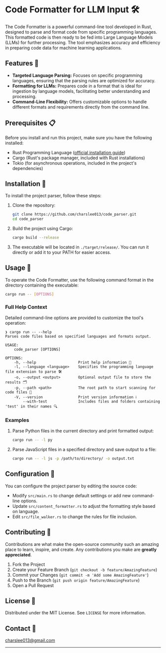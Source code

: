 # Code Formatter for LLM Input 🛠️

The Code Formatter is a powerful command-line tool developed in Rust, designed to parse and format code from specific programming languages. This formatted code is then ready to be fed into Large Language Models (LLMs) for further processing. The tool emphasizes accuracy and efficiency in preparing code data for machine learning applications.

## Features 🌟

- **Targeted Language Parsing:** Focuses on specific programming languages, ensuring that the parsing rules are optimized for accuracy.
- **Formatting for LLMs:** Prepares code in a format that is ideal for ingestion by language models, facilitating better understanding and processing.
- **Command-Line Flexibility:** Offers customizable options to handle different formats and requirements directly from the command line.

## Prerequisites 📋

Before you install and run this project, make sure you have the following installed:
- Rust Programming Language ([official installation guide](https://www.rust-lang.org/tools/install))
- Cargo (Rust's package manager, included with Rust installations)
- Tokio (for asynchronous operations, included in the project's dependencies)

## Installation 🔧

To install the project parser, follow these steps:

1. Clone the repository:
   ```bash
   git clone https://github.com/charslee013/code_parser.git
   cd code_parser
   ```

2. Build the project using Cargo:
   ```bash
   cargo build --release
   ```

3. The executable will be located in `./target/release/`. You can run it directly or add it to your PATH for easier access.

## Usage 🚀

To operate the Code Formatter, use the following command format in the directory containing the executable:

```bash
cargo run -- [OPTIONS]
```

### Full Help Context

Detailed command-line options are provided to customize the tool's operation:

```
❯ cargo run -- --help
Parses code files based on specified languages and formats output.

USAGE:
    code_parser [OPTIONS]

OPTIONS:
    -h, --help                   Print help information 📖
    -l, --language <language>    Specifies the programming language file extension to parse 🛠️
    -o, --output <output>        Optional output file to store the results 🗂️
    -p, --path <path>            The root path to start scanning for code files 📁
    -V, --version                Print version information ℹ️
        --with-test              Includes files and folders containing 'test' in their names 🔍
```

### Examples

1. Parse Python files in the current directory and print formatted output:
   ```bash
   cargo run -- -l py
   ```

2. Parse JavaScript files in a specified directory and save output to a file:
   ```bash
   cargo run -- -l js -p /path/to/directory/ -o output.txt
   ```

## Configuration 🔧

You can configure the project parser by editing the source code:

- Modify `src/main.rs` to change default settings or add new command-line options.
- Update `src/content_formatter.rs` to adjust the formatting style based on language.
- Edit `src/file_walker.rs` to change the rules for file inclusion.

## Contributing 🤝

Contributions are what make the open-source community such an amazing place to learn, inspire, and create. Any contributions you make are **greatly appreciated**.

1. Fork the Project
2. Create your Feature Branch (`git checkout -b feature/AmazingFeature`)
3. Commit your Changes (`git commit -m 'Add some AmazingFeature'`)
4. Push to the Branch (`git push origin feature/AmazingFeature`)
5. Open a Pull Request

## License 📄

Distributed under the MIT License. See `LICENSE` for more information.

## Contact 📧

charslee013@gmail.com 


---

